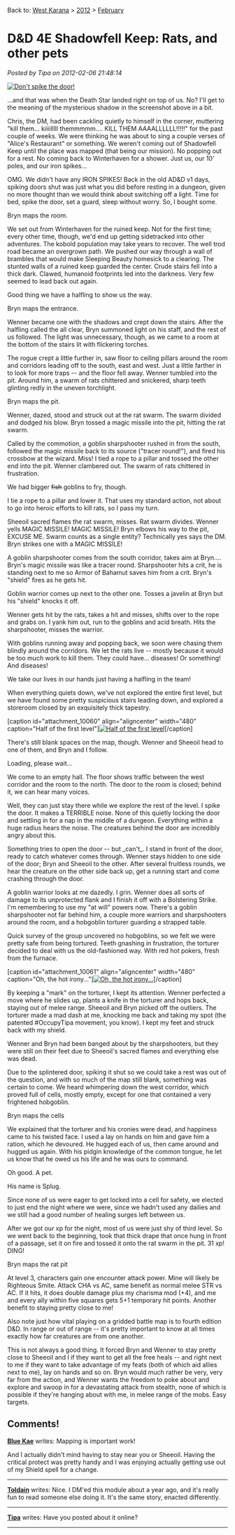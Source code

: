Back to: [West Karana](/posts/westkarana.md) > [2012](/posts/2012/westkarana.md) > [February](./westkarana.md)
# D&D 4E Shadowfell Keep: Rats, and other pets

*Posted by Tipa on 2012-02-06 21:48:14*

[![](../../../uploads/2012/02/FantasyGrounds-2012-02-01-23-04-12-58-480x388.jpg "Don't spike the door!")](../../../uploads/2012/02/FantasyGrounds-2012-02-01-23-04-12-58.jpg)

...and that was when the Death Star landed right on top of us. No? I'll get to the meaning of the mysterious shadow in the screenshot above in a bit.

Chris, the DM, had been cackling quietly to himself in the corner, muttering "kill them... kiiiilllll themmmmm.... KILL THEM AAAALLLLLL!!!!!" for the past couple of weeks. We were thinking he was about to sing a couple verses of "Alice's Restaurant" or something. We weren't coming out of Shadowfell Keep until the place was mapped (that being our mission). No popping out for a rest. No coming back to Winterhaven for a shower. Just us, our 10' poles, and our iron spikes...

OMG. We didn't have any IRON SPIKES! Back in the old AD&D v1 days, spiking doors shut was just what you did before resting in a dungeon, given no more thought than we would think about switching off a light. Time for bed, spike the door, set a guard, sleep without worry. So, I bought some.

Bryn maps the room.

We set out from Winterhaven for the ruined keep. Not for the first time; every other time, though, we'd end up getting sidetracked into other adventures. The kobold population may take years to recover. The well trod road became an overgrown path. We pushed our way through a wall of brambles that would make Sleeping Beauty homesick to a clearing. The stunted walls of a ruined keep guarded the center. Crude stairs fell into a thick dark. Clawed, humanoid footprints led into the darkness. Very few seemed to lead back out again.

Good thing we have a halfling to show us the way.

Bryn maps the entrance.

Wenner became one with the shadows and crept down the stairs. After the halfling called the all clear, Bryn summoned light on his staff, and the rest of us followed. The light was unnecessary, though, as we came to a room at the bottom of the stairs lit with flickering torches.

The rogue crept a little further in, saw floor to ceiling pillars around the room and corridors leading off to the south, east and west. Just a little farther in to look for more traps -- and the floor fell away. Wenner tumbled into the pit. Around him, a swarm of rats chittered and snickered, sharp teeth glinting redly in the uneven torchlight.

Bryn maps the pit.

Wenner, dazed, stood and struck out at the rat swarm. The swarm divided and dodged his blow. Bryn tossed a magic missile into the pit, hitting the rat swarm.

Called by the commotion, a goblin sharpshooter rushed in from the south, followed the magic missile back to its source ("tracer round!"), and fired his crossbow at the wizard. Miss! I tied a rope to a pillar and tossed the other end into the pit. Wenner clambered out. The swarm of rats chittered in frustration.

We had bigger ~~fish~~ goblins to fry, though. 

I tie a rope to a pillar and lower it. That uses my standard action, not about to go into heroic efforts to kill rats, so I pass my turn.

Sheeoil sacred flames the rat swarm, misses. Rat swarm divides. Wenner yells MAGIC MISSILE! MAGIC MISSILE! Bryn elbows his way to the pit, EXCUSE ME. Swarm counts as a single entity? Technically yes says the DM. Bryn strikes one with a MAGIC MISSILE!

A goblin sharpshooter comes from the south corridor, takes aim at Bryn.... Bryn's magic missile was like a tracer round. Sharpshooter hits a crit, he is standing next to me so Armor of Bahamut saves him from a crit. Bryn's "shield" fires as he gets hit.

Goblin warrior comes up next to the other one. Tosses a javelin at Bryn but his "shield" knocks it off.

Wenner gets hit by the rats, takes a hit and misses, shifts over to the rope and grabs on. I yank him out, run to the goblins and acid breath. Hits the sharpshooter, misses the warrior.

With goblins running away and popping back, we soon were chasing them blindly around the corridors. We let the rats live -- mostly because it would be too much work to kill them. They could have... diseases! Or something! And diseases!

We take our lives in our hands just having a halfling in the team!

When everything quiets down, we've not explored the entire first level, but we have found some pretty suspicious stairs leading down, and explored a storeroom closed by an exquisitely thick tapestry.

[caption id="attachment\_10060" align="aligncenter" width="480" caption="Half of the first level"][![](../../../uploads/2012/02/FantasyGrounds-2012-02-01-22-56-17-36-480x388.jpg "Half of the first level")](../../../uploads/2012/02/FantasyGrounds-2012-02-01-22-56-17-36.jpg)[/caption]

There's still blank spaces on the map, though. Wenner and Sheeoil head to one of them, and Bryn and I follow. 

Loading, please wait...

We come to an empty hall. The floor shows traffic between the west corridor and the room to the north. The door to the room is closed; behind it, we can hear many voices.

Well, they can just stay there while we explore the rest of the level. I spike the door. It makes a TERRIBLE noise. None of this quietly locking the door and settling in for a nap in the middle of a dungeon. Everything within a huge radius hears the noise. The creatures behind the door are incredibly angry about this.

Something tries to open the door -- but \_can't\_. I stand in front of the door, ready to catch whatever comes through. Wenner stays hidden to one side of the door; Bryn and Sheeoil to the other. After several fruitless rounds, we hear the creature on the other side back up, get a running start and come crashing through the door.

A goblin warrior looks at me dazedly. I grin. Wenner does all sorts of damage to its unprotected flank and I finish it off with a Bolstering Strike. I'm remembering to use my "at will" powers now. There's a goblin sharpshooter not far behind him, a couple more warriors and sharpshooters around the room, and a hobgoblin torturer guarding a strapped table.

Quick survey of the group uncovered no hobgoblins, so we felt we were pretty safe from being tortured. Teeth gnashing in frustration, the torturer decided to deal with us the old-fashioned way. With red hot pokers, fresh from the furnace.

[caption id="attachment\_10061" align="aligncenter" width="480" caption="Oh, the hot irony..."][![](../../../uploads/2012/02/FantasyGrounds-2012-02-01-23-29-24-60-480x388.jpg "Oh, the hot irony...")](../../../uploads/2012/02/FantasyGrounds-2012-02-01-23-29-24-60.jpg)[/caption]

By keeping a "mark" on the torturer, I kept its attention. Wenner perfected a move where he slides up, plants a knife in the torturer and hops back, staying out of melee range. Sheeoil and Bryn picked off the outliers. The torturer made a mad dash at me, knocking me back and taking my spot (the patented #OccupyTipa movement, you know). I kept my feet and struck back with my shield.

Wenner and Bryn had been banged about by the sharpshooters, but they were still on their feet due to Sheeoil's sacred flames and everything else was dead.

Due to the splintered door, spiking it shut so we could take a rest was out of the question, and with so much of the map still blank, something was certain to come. We heard whimpering down the west corridor, which proved full of cells, mostly empty, except for one that contained a very frightened hobgoblin.

Bryn maps the cells

We explained that the torturer and his cronies were dead, and happiness came to his twisted face. I used a lay on hands on him and gave him a ration, which he devoured. He hugged each of us, then came around and hugged us again. With his pidgin knowledge of the common tongue, he let us know that he owed us his life and he was ours to command.

Oh good. A pet.

His name is Splug.

Since none of us were eager to get locked into a cell for safety, we elected to just end the night where we were, since we hadn't used any dailies and we still had a good number of healing surges left between us.

After we got our xp for the night, most of us were just shy of third level. So we went back to the beginning, took that thick drape that once hung in front of a passage, set it on fire and tossed it onto the rat swarm in the pit. 31 xp! DING!

Bryn maps the rat pit

At level 3, characters gain one encounter attack power. Mine will likely be Righteous Smite. Attack CHA vs AC, same benefit as normal melee STR vs AC. If it hits, it does double damage plus my charisma mod (+4), and me and every ally within five squares gets 5+1 temporary hit points. Another benefit to staying pretty close to me!

Also note just how vital playing on a gridded battle map is to fourth edition D&D. In range or out of range -- it's pretty important to know at all times exactly how far creatures are from one another.

This is not always a good thing. It forced Bryn and Wenner to stay pretty close to Sheeoil and I if they want to get all the free heals -- and right next to me if they want to take advantage of my feats (both of which aid allies next to me), lay on hands and so on. Bryn would much rather be very, very far from the action, and Wenner wants the freedom to poke about and explore and swoop in for a devastating attack from stealth, none of which is possible if they're hanging about with me, in melee range of the mobs. Easy targets.

## Comments!

**[Blue Kae](http://bluekae.com)** writes: Mapping is important work!

And I actually didn't mind having to stay near you or Sheeoil. Having the critical protect was pretty handy and I was enjoying actually getting use out of my Shield spell for a change.

---

**[Toldain](http://toldaintalks.blogspot.com)** writes: Nice. I DM'ed this module about a year ago, and it's really fun to read someone else doing it. It's the same story, enacted differently.

---

**[Tipa](https://chasingdings.com)** writes: Have you posted about it online?

---

